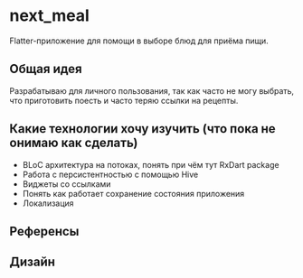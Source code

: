 # next_meal
Flatter-приложение для помощи в выборе блюд для приёма пищи.

## Общая идея
Разрабатываю для личного пользования, так как часто не могу выбрать, 
что приготовить поесть и часто теряю ссылки на рецепты.

## Какие технологии хочу изучить (что пока не онимаю как сделать)
- BLoC архитектура на потоках, понять при чём тут RxDart package
- Работа с персистентностью с помощью Hive
- Виджеты со ссылками
- Понять как работает сохранение состояния приложения
- Локализация

## Референсы
## Дизайн

